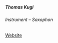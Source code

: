 ##### Thomas Kugi 

###### Instrument &ndash; Saxophon

<a target="_blank" rel="noopener noreferrer" href="http://www.worrylater.at/thomas-kugi/">Website</a>
